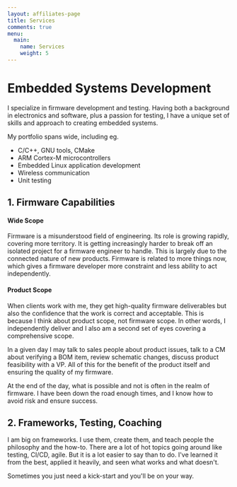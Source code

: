 ```yaml
---
layout: affiliates-page
title: Services
comments: true
menu:
  main:
    name: Services
    weight: 5
---
```


# Embedded Systems Development

I specialize in firmware development and testing.  Having both a background in electronics and software,
plus a passion for testing, I have a unique set of skills and approach to creating embedded systems.  

My portfolio spans wide, including eg.  

* C/C++, GNU tools, CMake
* ARM Cortex-M microcontrollers
* Embedded Linux application development
* Wireless communication
* Unit testing

## 1. Firmware Capabilities

#### Wide Scope
Firmware is a misunderstood field of engineering.  Its role is growing rapidly, covering more territory.
It is getting increasingly harder to break off an isolated project for a firmware engineer to handle.
This is largely due to the connected nature of new products.  Firmware is related to more things now,
which gives a firmware developer more constraint and less ability to act independently.  
  
#### Product Scope
When clients work with me, they get high-quality firmware deliverables but also the confidence that
the work is correct and acceptable.  This is because I think about product scope, not firmware scope.
In other words, I independently deliver and I also am a second set of eyes covering a comprehensive scope.  

In a given day I may talk to sales people about product issues, talk to a CM about verifying a BOM item,
review schematic changes, discuss product feasibility with a VP.  All of this for the benefit of the product itself
and ensuring the quality of my firmware.  
  
At the end of the day, what is possible and not is often in the realm of firmware.
I have been down the road enough times, and I know how to avoid risk and ensure success.  


## 2. Frameworks, Testing, Coaching

I am big on frameworks.  I use them, create them, and teach people the philosophy and the how-to.
There are a lot of hot topics going around like testing, CI/CD, agile.
But it is a lot easier to say than to do.
I've learned it from the best, applied it heavily, and seen what works and what doesn't.  

Sometimes you just need a kick-start and you'll be on your way.

